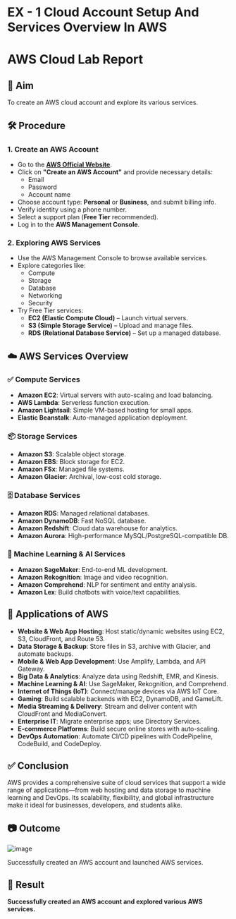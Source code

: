 # EX - 1 Cloud Account Setup And Services Overview In AWS

# AWS Cloud Lab Report

## 🎯 Aim
To create an AWS cloud account and explore its various services.

## 🛠️ Procedure

### 1. Create an AWS Account
- Go to the **[AWS Official Website](https://aws.amazon.com/)**.
- Click on **"Create an AWS Account"** and provide necessary details:
  - Email
  - Password
  - Account name
- Choose account type: **Personal** or **Business**, and submit billing info.
- Verify identity using a phone number.
- Select a support plan (**Free Tier** recommended).
- Log in to the **AWS Management Console**.

### 2. Exploring AWS Services
- Use the AWS Management Console to browse available services.
- Explore categories like:
  - Compute
  - Storage
  - Database
  - Networking
  - Security
- Try Free Tier services:
  - **EC2 (Elastic Compute Cloud)** – Launch virtual servers.
  - **S3 (Simple Storage Service)** – Upload and manage files.
  - **RDS (Relational Database Service)** – Set up a managed database.

## ☁️ AWS Services Overview

### ✅ Compute Services
- **Amazon EC2**: Virtual servers with auto-scaling and load balancing.
- **AWS Lambda**: Serverless function execution.
- **Amazon Lightsail**: Simple VM-based hosting for small apps.
- **Elastic Beanstalk**: Auto-managed application deployment.

### 📦 Storage Services
- **Amazon S3**: Scalable object storage.
- **Amazon EBS**: Block storage for EC2.
- **Amazon FSx**: Managed file systems.
- **Amazon Glacier**: Archival, low-cost cold storage.

### 🗄️ Database Services
- **Amazon RDS**: Managed relational databases.
- **Amazon DynamoDB**: Fast NoSQL database.
- **Amazon Redshift**: Cloud data warehouse for analytics.
- **Amazon Aurora**: High-performance MySQL/PostgreSQL-compatible DB.

### 🤖 Machine Learning & AI Services
- **Amazon SageMaker**: End-to-end ML development.
- **Amazon Rekognition**: Image and video recognition.
- **Amazon Comprehend**: NLP for sentiment and entity analysis.
- **Amazon Lex**: Build chatbots with voice/text capabilities.

## 📌 Applications of AWS

- **Website & Web App Hosting**: Host static/dynamic websites using EC2, S3, CloudFront, and Route 53.
- **Data Storage & Backup**: Store files in S3, archive with Glacier, and automate backups.
- **Mobile & Web App Development**: Use Amplify, Lambda, and API Gateway.
- **Big Data & Analytics**: Analyze data using Redshift, EMR, and Kinesis.
- **Machine Learning & AI**: Use SageMaker, Rekognition, and Comprehend.
- **Internet of Things (IoT)**: Connect/manage devices via AWS IoT Core.
- **Gaming**: Build scalable backends with EC2, DynamoDB, and GameLift.
- **Media Streaming & Delivery**: Stream and deliver content with CloudFront and MediaConvert.
- **Enterprise IT**: Migrate enterprise apps; use Directory Services.
- **E-commerce Platforms**: Build secure online stores with auto-scaling.
- **DevOps Automation**: Automate CI/CD pipelines with CodePipeline, CodeBuild, and CodeDeploy.

## ✅ Conclusion
AWS provides a comprehensive suite of cloud services that support a wide range of applications—from web hosting and data storage to machine learning and DevOps. Its scalability, flexibility, and global infrastructure make it ideal for businesses, developers, and students alike.

## 📷 Outcome

![image](https://github.com/user-attachments/assets/f243a517-ee8a-467a-97cb-570d8069bfa4)

Successfully created an AWS account and launched AWS services.

## 🧪 Result
**Successfully created an AWS account and explored various AWS services.**
